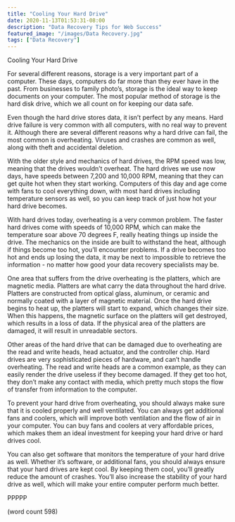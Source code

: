 ```yaml
---
title: "Cooling Your Hard Drive"
date: 2020-11-13T01:53:31-08:00
description: "Data Recovery Tips for Web Success"
featured_image: "/images/Data Recovery.jpg"
tags: ["Data Recovery"]
---
```


Cooling Your Hard Drive

For several different reasons, storage is a very important part of a computer.  These days, computers do far more than they ever have in the past.  From businesses to family photo’s, storage is the ideal way to keep documents on your computer.  The most popular method of storage is the hard disk drive, which we all count on for keeping our data safe.

Even though the hard drive stores data, it isn’t perfect by any means.  Hard drive failure is very common with all computers, with no real way to prevent it.  Although there are several different reasons why a hard drive can fail, the most common is overheating.  Viruses and crashes are common as well, along with theft and accidental deletion.

With the older style and mechanics of hard drives, the RPM speed was low, meaning that the drives wouldn’t overheat.  The hard drives we use now days, have speeds between 7,200 and 10,000 RPM, meaning that they can get quite hot when they start working.  Computers of this day and age come with fans to cool everything down, with most hard drives including temperature sensors as well, so you can keep track of just how hot your hard drive becomes.

With hard drives today, overheating is a very common problem.  The faster hard drives come with speeds of 10,000 RPM, which can make the temperature soar above 70 degrees F, really heating things up inside the drive.  The mechanics on the inside are built to withstand the heat, although if things become too hot, you’ll encounter problems.  If a drive becomes too hot and ends up losing the data, it may be next to impossible to retrieve the information - no matter how good your data recovery specialists may be.

One area that suffers from the drive overheating is the platters, which are magnetic media.  Platters are what carry the data throughout the hard drive.  Platters are constructed from optical glass, aluminum, or ceramic and normally coated with a layer of magnetic material.  Once the hard drive begins to heat up, the platters will start to expand, which changes their size.  When this happens, the magnetic surface on the platters will get destroyed, which results in a loss of data.  If the physical area of the platters are damaged, it will result in unreadable sectors.

Other areas of the hard drive that can be damaged due to overheating are the read and write heads, head actuator, and the controller chip.  Hard drives are very sophisticated pieces of hardware, and can’t handle overheating.  The read and write heads are a common example, as they can easily render the drive useless if they become damaged.  If they get too hot, they don’t make any contact with media, which pretty much stops the flow of transfer from information to the computer.

To prevent your hard drive from overheating, you should always make sure that it is cooled properly and well ventilated.  You can always get additional fans and coolers, which will improve both ventilation and the flow of air in your computer.  You can buy fans and coolers at very affordable prices, which makes them an ideal investment for keeping your hard drive or hard drives cool.

You can also get software that monitors the temperature of your hard drive as well.  Whether it’s software, or additional fans, you should always ensure that your hard drives are kept cool.  By keeping them cool, you’ll greatly reduce the amount of crashes.  You’ll also increase the stability of your hard drive as well, which will make your entire computer perform much better.

PPPPP

(word count 598)
